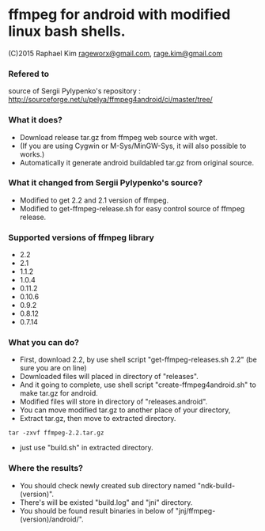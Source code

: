 ffmpeg for android with modified linux bash shells.
===================================================
(C)2015 Raphael Kim <rageworx@gmail.com>, rage.kim@gmail.com

### Refered to 
source of Sergii Pylypenko's repository
: http://sourceforge.net/u/pelya/ffmpeg4android/ci/master/tree/

### What it does?
- Download release tar.gz from ffmpeg web source with wget.
- (If you are using Cygwin or M-Sys/MinGW-Sys, it will also possible to works.)
- Automatically it generate android buildabled tar.gz from original source.

### What it changed from Sergii Pylypenko's source?
- Modified to get 2.2 and 2.1 version of ffmpeg.
- Modified to get-ffmpeg-release.sh for easy control source of ffmpeg release.

### Supported versions of ffmpeg library
- 2.2
- 2.1 
- 1.1.2 
- 1.0.4 
- 0.11.2 
- 0.10.6 
- 0.9.2 
- 0.8.12 
- 0.7.14

### What you can do?
- First, download 2.2, by use shell script "get-ffmpeg-releases.sh 2.2" (be sure you are on line)
- Downloaded files will placed in directory of "releases".
- And it going to complete, use shell script "create-ffmpeg4android.sh" to make tar.gz for android.
- Modified files will store in directory of "releases.android".
- You can move modified tar.gz to another place of your directory,
- Extract tar.gz, then move to extracted directory.
~~~~~
tar -zxvf ffmpeg-2.2.tar.gz
~~~~~
- just use "build.sh" in extracted directory.

### Where the results?
- You should check newly created sub directory named "ndk-build-(version)".
- There's will be existed "build.log" and "jni" directory.
- You should be found result binaries in below of "jnj/ffmpeg-(version)/android/".
